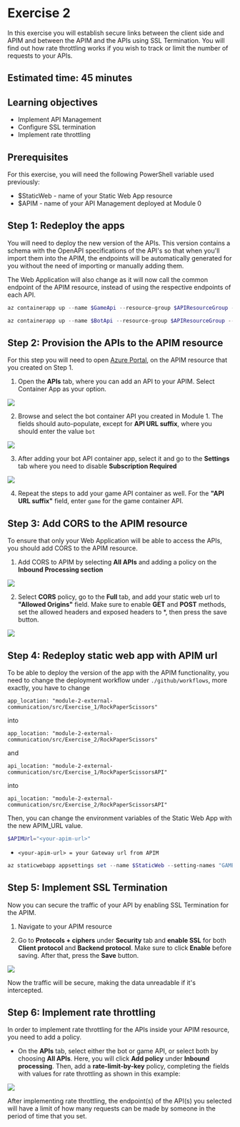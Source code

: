 # Exercise 2
In this exercise you will establish secure links between the client side and APIM and between the APIM and the APIs using SSL Termination. You will find out how rate throttling works if you wish to track or limit the number of requests to your APIs. 

## Estimated time: 45 minutes

## Learning objectives
   - Implement API Management
   - Configure SSL termination  
   - Implement rate throttling
## Prerequisites
For this exercise, you will need the following PowerShell variable used previously:
- $StaticWeb - name of your Static Web App resource
- $APIM - name of your API Management deployed at Module 0

## Step 1: Redeploy the apps
You will need to deploy the new version of the APIs. This version contains a schema with the OpenAPI specifications of the API's so that when you'll import them into the APIM, the endpoints will be automatically generated for you without the need of importing or manually adding them.

The Web Application will also change as it will now call the common endpoint of the APIM resource, instead of using the respective endpoints of each API.

```powershell
az containerapp up --name $GameApi --resource-group $APIResourceGroup --image ghcr.io/$GitRepositoryOwner/gameapi-rockpaperscissors:module2-ex2 --registry-server ghcr.io --registry-username $GitRepositoryOwner --registry-password $GitPAT --env-vars GAME_API_SIGNALR=$SignalREndpoint GAME_API_BOTAPI=$BotContainerUrl GAME_API_HOST=$GameContainerUrl GAME_API_SMTPSERVER=$SMTP GAME_API_SMTP_SENDER=$Sender
```
```powershell
az containerapp up --name $BotApi --resource-group $APIResourceGroup --image ghcr.io/$GitRepositoryOwner/botapi-rockpaperscissors:module2-ex2 --registry-server ghcr.io --registry-username $GitRepositoryOwner --registry-password $GitPAT --env-vars BOT_API_SESSION_URL=$GameContainerUrl
```

## Step 2: Provision the APIs to the APIM resource
For this step you will need to open [Azure Portal](https://portal.azure.com/), on the APIM resource that you created on Step 1. 
 1. Open the **APIs** tab, where you can add an API to your APIM. Select Container App as your option.

![](../module-2-external-communication/images/image1.png)

 2. Browse and select the bot container API you created in Module 1. The fields should auto-populate, except for **API URL suffix**, where you should enter the value `bot`

![](../module-2-external-communication/images/image2.png)

 3. After adding your bot API container app, select it and go to the **Settings** tab where you need to disable **Subscription Required**

![](../module-2-external-communication/images/image3.png)

 4. Repeat the steps to add your game API container as well. For the **"API URL suffix"** field, enter `game` for the game container API.
## Step 3: Add CORS to the APIM resource
To ensure that only your Web Application will be able to access the APIs, you should add CORS to the APIM resource.

 1. Add CORS to APIM by selecting **All APIs** and adding a policy on the **Inbound Processing section**

![](../module-2-external-communication/images/image4.png)

 2. Select **CORS** policy, go to the **Full** tab, and add your static web url to **"Allowed Origins"** field. Make sure to enable **GET** and **POST** methods, set the allowed headers and exposed headers to *, then press the save button.

![](../module-2-external-communication/images/image5.png)

## Step 4: Redeploy static web app with APIM url
To be able to deploy the version of the app with the APIM functionality, you need to change the deployment workflow under `./github/workflows`, more exactly, you have to change

`app_location: "module-2-external-communication/src/Exercise_1/RockPaperScissors"`

into 

`app_location: "module-2-external-communication/src/Exercise_2/RockPaperScissors"`

and 

`api_location: "module-2-external-communication/src/Exercise_1/RockPaperScissorsAPI"`

into

`api_location: "module-2-external-communication/src/Exercise_2/RockPaperScissorsAPI"`

Then, you can change the environment variables of the Static Web App with the new APIM_URL value.

```powershell
$APIMUrl="<your-apim-url>"
```

- `<your-apim-url> = your Gateway url from APIM`

```powershell
az staticwebapp appsettings set --name $StaticWeb --setting-names "GAMEAPI_URL=$GameContainerUrl" "APIM_URL=$APIMUrl"
```

## Step 5: Implement SSL Termination 
Now you can secure the traffic of your API by enabling SSL Termination for the APIM.
1. Navigate to your APIM resource

2. Go to **Protocols + ciphers** under **Security** tab and **enable SSL** for both **Client protocol** and **Backend protocol**. Make sure to click **Enable** before saving. After that, press the **Save** button.

![](../module-2-external-communication/images/image6.png)

Now the traffic will be secure, making the data unreadable if it's intercepted.

## Step 6: Implement rate throttling

In order to implement rate throttling for the APIs inside your APIM resource, you need to add a policy.

- On the **APIs** tab, select either the bot or game API, or select both by choosing **All APIs**. Here, you will click **Add policy** under **Inbound processing**. Then, add a **rate-limit-by-key** policy, completing the fields with values for rate throttling as shown in this example:

![](../module-2-external-communication/images/image7.png)

After implementing rate throttling, the endpoint(s) of the API(s) you selected will have a limit of how many requests can be made by someone in the period of time that you set.
